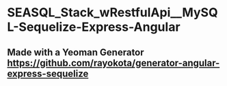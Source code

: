 # SEASQL_Stack_wRestfulApi__MySQL-Sequelize-Express-Angular
## Made with a Yeoman Generator https://github.com/rayokota/generator-angular-express-sequelize
